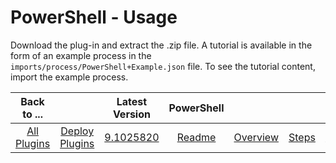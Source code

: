 
# PowerShell - Usage

Download the plug-in and extract the .zip file. A tutorial is available in the form of an example process in the `imports/process/PowerShell+Example.json` file. To see the tutorial content, import the example process.

|Back to ...||Latest Version|PowerShell |||||
| :---: | :---: | :---: | :---: | :---: | :---: | :---: | :---: |
|[All Plugins](../../index.md)|[Deploy Plugins](../README.md)|[9.1025820](https://raw.githubusercontent.com/UrbanCode/IBM-UCD-PLUGINS/main/files/powershell-integration/PowerShell-Integration-9.1025820.zip)|[Readme](README.md)|[Overview](overview.md)|[Steps](steps.md)|[Troubleshooting](troubleshooting.md)|[Downloads](downloads.md)|
